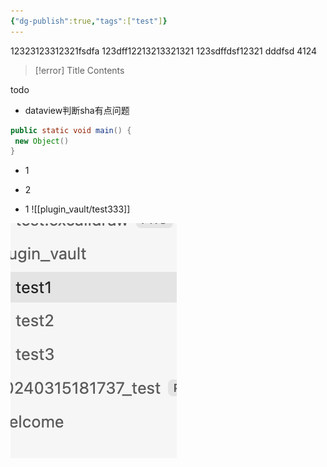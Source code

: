 ```yaml
---
{"dg-publish":true,"tags":["test"]}
---
```


12323123312321fsdfa
123dff12213213321321
123sdffdsf12321
dddfsd
4124



> [!error] Title
> Contents

todo
- dataview判断sha有点问题

```java title="123"
public static void main() {
 new Object()
}
```




- 1


- 2



- 1
![[plugin_vault/test333]]

![img1xxfdw.png](img/user/img1xxfdw.png)